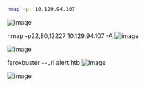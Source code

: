 ``` bash
nmap -p- 10.129.94.107
```
![image](https://github.com/user-attachments/assets/014461c9-360a-4014-886e-0f53523b3b19)


nmap -p22,80,12227 10.129.94.107 -A
![image](https://github.com/user-attachments/assets/d6af62a4-9e36-4f36-92cf-437d510f665e)

![image](https://github.com/user-attachments/assets/73f3fd1d-e564-40cc-8c4d-3adeacd81db2)

feroxbuster --url alert.htb
![image](https://github.com/user-attachments/assets/434416e3-f5cb-4216-97a8-c953d6ea5407)

![image](https://github.com/user-attachments/assets/4e88762c-15f4-433d-b1e9-fd20667d1170)
